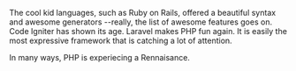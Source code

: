 The cool kid languages, such as Ruby on Rails, offered a beautiful syntax and awesome generators --really, the list of awesome features goes on. Code Igniter has shown its age. Laravel makes PHP fun again. It is easily the most expressive framework that is catching a lot of attention.

In many ways, PHP is experiecing a Rennaisance.
